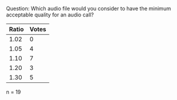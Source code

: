 Question:
Which audio file would you consider to have the minimum acceptable quality for an audio call?

Ratio | Votes
------|------
1.02  | 0
1.05  | 4
1.10  | 7
1.20  | 3
1.30  | 5

n = 19
